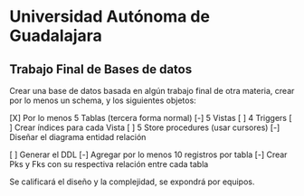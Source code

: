 # Universidad Autónoma de Guadalajara

## Trabajo Final de Bases de datos

Crear una base de datos basada en algún trabajo final de otra materia, crear por lo menos un schema, y los siguientes objetos:

[X] Por lo menos 5 Tablas (tercera forma normal)
[-] 5 Vistas
[ ] 4 Triggers
[ ] Crear índices para cada Vista
[ ] 5 Store procedures (usar cursores)
[-] Diseñar el diagrama entidad relación

[ ] Generar el DDL
[-] Agregar por lo menos 10 registros por tabla
[-] Crear Pks y Fks con su respectiva relación entre cada tabla

Se calificará el diseño y la complejidad, se expondrá por equipos.
